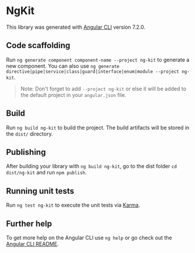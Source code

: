 # NgKit

This library was generated with [Angular CLI](https://github.com/angular/angular-cli) version 7.2.0.

## Code scaffolding

Run `ng generate component component-name --project ng-kit` to generate a new component. You can also use `ng generate directive|pipe|service|class|guard|interface|enum|module --project ng-kit`.
> Note: Don't forget to add `--project ng-kit` or else it will be added to the default project in your `angular.json` file. 

## Build

Run `ng build ng-kit` to build the project. The build artifacts will be stored in the `dist/` directory.

## Publishing

After building your library with `ng build ng-kit`, go to the dist folder `cd dist/ng-kit` and run `npm publish`.

## Running unit tests

Run `ng test ng-kit` to execute the unit tests via [Karma](https://karma-runner.github.io).

## Further help

To get more help on the Angular CLI use `ng help` or go check out the [Angular CLI README](https://github.com/angular/angular-cli/blob/master/README.md).
